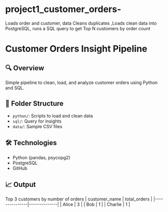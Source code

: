 # project1_customer_orders-
 Loads order and customer, data Cleans duplicates ,Loads clean data into PostgreSQL, runs a SQL query to get Top N customers by order count
 # Customer Orders Insight Pipeline

## 🔍 Overview
Simple pipeline to clean, load, and analyze customer orders using Python and SQL.

## 📂 Folder Structure
- `python/`: Scripts to load and clean data
- `sql/`: Query for insights
- `data/`: Sample CSV files

## 🛠️ Technologies
- Python (pandas, psycopg2)
- PostgreSQL
- GitHub

## 📈 Output
Top 3 customers by number of orders
| customer_name | total_orders |
|---------------|--------------|
| Alice         | 3            |
| Bob           | 1            |
| Charlie       | 1            |


